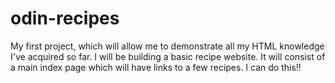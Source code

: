 # odin-recipes
My first project, which will allow me to demonstrate all my HTML knowledge I've acquired so far. I will be building a basic recipe website. It will consist of a main index page which will have links to a few recipes. I can do this!!